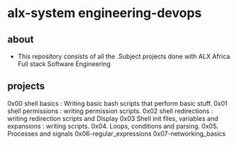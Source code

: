 # alx-system engineering-devops

## about

- This repository consists of all the .Subject projects done with ALX Africa Full stack Software Engineering

## projects

0x00 shell basics : Writing basic bash scripts that perform basic stuff.
0x01 shell permissions : writing permission scripts.
0x02 shell redirections : writing redirection scripts and Display
0x03 Shell init files, variables and expansions : writing scripts.
0x04. Loops, conditions and parsing.
0x05. Processes and signals
0x06-regular_expressions
0x07-networking_basics
